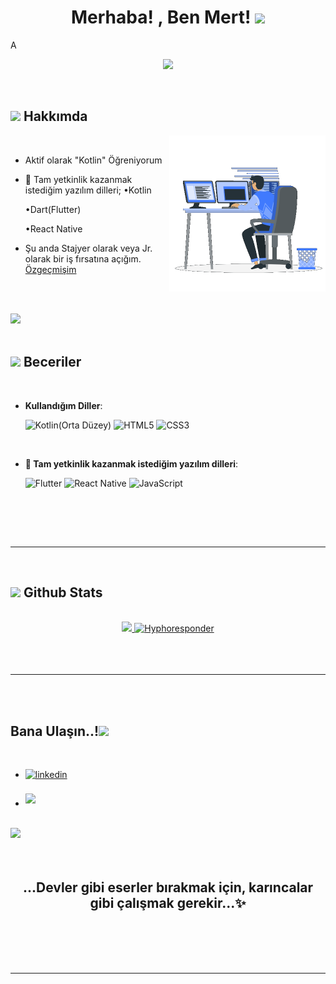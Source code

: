 
<h1 align="center"><b>Merhaba! , Ben Mert! </b><img src="https://media.giphy.com/media/hvRJCLFzcasrR4ia7z/giphy.gif" width="35"></h1>
<!--  -->A
<p align="center">
  <a href="https://github.com/DenverCoder1/readme-typing-svg"><img src="https://readme-typing-svg.herokuapp.com?font=Time+New+Roman&color=cyan&size=25&center=true&vCenter=true&width=600&height=100&lines=Android+Developer+Olma+Yolunda+Kotlin+İle+Birlikte+Emin+Adımlarla+İlerliyorum..&hearts;++;Android+Developer,;Kotlin+Flutter,;Yeni+Şeyler+Öğrenmeyi+Çok+Seviyorum..<3"></a>
</p>


<br>



	
## <picture><img src = "https://github.com/Hyphoresponder/Hyphoresponder/raw/main/assets/mdImages/about_me.gif" width = 50px></picture> **Hakkımda**

<picture> <img align="right" src="https://github.com/0xAbdulKhalid/0xAbdulKhalid/raw/main/assets/mdImages/Right_Side.gif" width = 250px></picture>

<br>

- Aktif olarak "Kotlin" Öğreniyorum
- 🌱 Tam yetkinlik kazanmak istediğim yazılım dilleri;
   •Kotlin

   •Dart(Flutter)

   •React Native
- Şu anda Stajyer olarak veya Jr. olarak bir iş fırsatına açığım. [Özgeçmişim](https://drive.google.com/file/d/1OY6vMXBilBE4BJsk5sE4HJV-Y2iWgf7D/view?usp=sharing)

<br><br>

<img src="https://user-images.githubusercontent.com/73097560/115834477-dbab4500-a447-11eb-908a-139a6edaec5c.gif"><br><br>

## <img src="https://media2.giphy.com/media/QssGEmpkyEOhBCb7e1/giphy.gif?cid=ecf05e47a0n3gi1bfqntqmob8g9aid1oyj2wr3ds3mg700bl&rid=giphy.gif" width ="25"><b> Beceriler</b>
<br>

<p align="center">

- **Kullandığım Diller**:
    
    ![Kotlin(Orta Düzey)](https://img.shields.io/badge/Kotlin-0095D5?&style=for-the-badge&logo=kotlin&logoColor=white)
    ![HTML5](https://img.shields.io/badge/HTML5%20-%23E34F26.svg?style=for-the-badge&logo=html5&logoColor=white)
    ![CSS3](https://img.shields.io/badge/CSS%20-%231572B6.svg?style=for-the-badge&logo=css3&logoColor=white)

<br>   
    
- **🌱 Tam yetkinlik kazanmak istediğim yazılım dilleri**:

   ![Flutter](https://img.shields.io/badge/Flutter-02569B?style=for-the-badge&logo=flutter&logoColor=white)
   ![React Native](https://img.shields.io/badge/React_Native-20232A?style=for-the-badge&logo=react&logoColor=61DAFB)
   ![JavaScript](https://img.shields.io/badge/JavaScript%20-%23F7DF1E.svg?style=for-the-badge&logo=javascript&logoColor=black)

<br>


</p>

<br>
<br>

-----

<br>


## <img src="https://media.giphy.com/media/iY8CRBdQXODJSCERIr/giphy.gif" width="35"><b> Github Stats </b>
<br>

<div align="center">

<a href="https://github.com/0xabdulkhalid/">
  <img src="https://github-readme-stats.vercel.app/api?username=0xabdulkhalid&include_all_commits=true&count_private=true&show_icons=true&line_height=20&title_color=7A7ADB&icon_color=2234AE&text_color=D3D3D3&bg_color=0,000000,130F40" width="450"/>
  <img src="https://github-readme-stats.vercel.app/api/top-langs?username=0xabdulkhalid&show_icons=true&locale=en&layout=compact&line_height=20&title_color=7A7ADB&icon_color=2234AE&text_color=D3D3D3&bg_color=0,000000,130F40" width="375"  alt="Hyphoresponder"/>

</a>
</div>

<br>
<br>
<br>

-----

<br>
<br>

## <b> Bana Ulaşın..!</b><img src="https://github.com/Hyphoresponder/Hyphoresponder/raw/main/assets/mdImages/handshake.gif" width ="80">
<br>
<div align='left'>

<ul>

<li>
<a href="https://linkedin.com/in/mertcuman" target="_blank">
<img src="https://img.shields.io/badge/linkedin:  Hyphoresponder-%2300acee.svg?color=405DE6&style=for-the-badge&logo=linkedin&logoColor=white" alt=linkedin style="margin-bottom: 5px;"/>
</a>
</li>

<br>


<li>
<a href="mailto:ozdemir_mert@hbv.edu.tr" target="_blank">
<img src="https://img.shields.io/badge/gmail:  Hyphoresponder-%23EA4335.svg?style=for-the-badge&logo=gmail&logoColor=white" t=mail style="margin-bottom: 5px;" />
</a>
</li>
	
</ul>
</div>

<br>
<img src="https://user-images.githubusercontent.com/73097560/115834477-dbab4500-a447-11eb-908a-139a6edaec5c.gif">
<br>
<br>
<br>

<div align='center'>

## <b>...Devler gibi eserler bırakmak için, karıncalar gibi çalışmak gerekir...✨</b>

</div>
<br>
<br>
<br>
<br>

---

<br>


